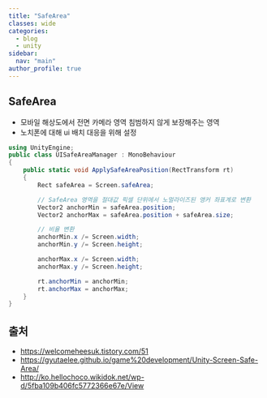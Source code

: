 ```yaml
---
title: "SafeArea"
classes: wide
categories: 
  - blog
  - unity
sidebar:
  nav: "main"
author_profile: true
---
```

   
## SafeArea
* 모바일 해상도에서 전면 카메라 영역 침범하지 않게 보장해주는 영역
* 노치폰에 대해 ui 배치 대응을 위해 설정

```csharp
using UnityEngine;
public class UISafeAreaManager : MonoBehaviour
{
    public static void ApplySafeAreaPosition(RectTransform rt)
    {
        Rect safeArea = Screen.safeArea;

        // SafeArea 영역을 절대값 픽셀 단위에서 노멀라이즈된 앵커 좌표계로 변환
        Vector2 anchorMin = safeArea.position;
        Vector2 anchorMax = safeArea.position + safeArea.size;

        // 비율 변환
        anchorMin.x /= Screen.width;
        anchorMin.y /= Screen.height;

        anchorMax.x /= Screen.width;
        anchorMax.y /= Screen.height;

        rt.anchorMin = anchorMin;
        rt.anchorMax = anchorMax;
    }
}
```

## 출처
* <https://welcomeheesuk.tistory.com/51>  
* <https://gyutaelee.github.io/game%20development/Unity-Screen-Safe-Area/>
* <http://ko.hellochoco.wikidok.net/wp-d/5fba109b406fc5772366e67e/View>